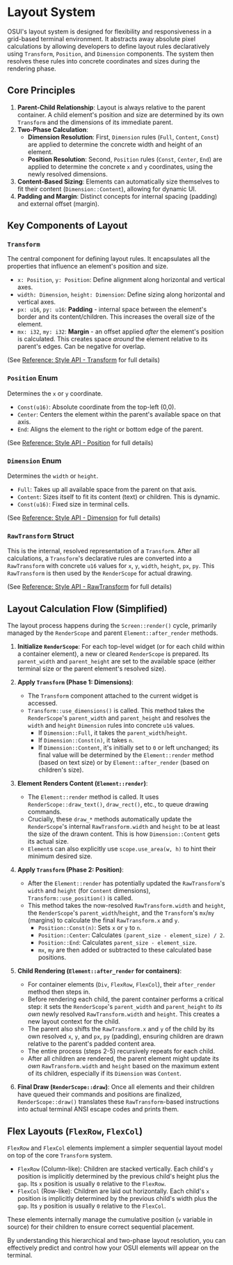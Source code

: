# Layout System

OSUI's layout system is designed for flexibility and responsiveness in a grid-based terminal environment. It abstracts away absolute pixel calculations by allowing developers to define layout rules declaratively using `Transform`, `Position`, and `Dimension` components. The system then resolves these rules into concrete coordinates and sizes during the rendering phase.

## Core Principles

1.  **Parent-Child Relationship**: Layout is always relative to the parent container. A child element's position and size are determined by its own `Transform` and the dimensions of its immediate parent.
2.  **Two-Phase Calculation**:
    *   **Dimension Resolution**: First, `Dimension` rules (`Full`, `Content`, `Const`) are applied to determine the concrete width and height of an element.
    *   **Position Resolution**: Second, `Position` rules (`Const`, `Center`, `End`) are applied to determine the concrete `x` and `y` coordinates, using the newly resolved dimensions.
3.  **Content-Based Sizing**: Elements can automatically size themselves to fit their content (`Dimension::Content`), allowing for dynamic UI.
4.  **Padding and Margin**: Distinct concepts for internal spacing (padding) and external offset (margin).

## Key Components of Layout

### `Transform`

The central component for defining layout rules. It encapsulates all the properties that influence an element's position and size.

*   `x: Position`, `y: Position`: Define alignment along horizontal and vertical axes.
*   `width: Dimension`, `height: Dimension`: Define sizing along horizontal and vertical axes.
*   `px: u16`, `py: u16`: **Padding** - internal space between the element's border and its content/children. This increases the overall size of the element.
*   `mx: i32`, `my: i32`: **Margin** - an offset applied *after* the element's position is calculated. This creates space *around* the element relative to its parent's edges. Can be negative for overlap.

(See [Reference: Style API - Transform](/docs/reference/style_api#transform-component) for full details)

### `Position` Enum

Determines the `x` or `y` coordinate.

*   `Const(u16)`: Absolute coordinate from the top-left (0,0).
*   `Center`: Centers the element within the parent's available space on that axis.
*   `End`: Aligns the element to the right or bottom edge of the parent.

(See [Reference: Style API - Position](/docs/reference/style_api#position-enum) for full details)

### `Dimension` Enum

Determines the `width` or `height`.

*   `Full`: Takes up all available space from the parent on that axis.
*   `Content`: Sizes itself to fit its content (text) or children. This is dynamic.
*   `Const(u16)`: Fixed size in terminal cells.

(See [Reference: Style API - Dimension](/docs/reference/style_api#dimension-enum) for full details)

### `RawTransform` Struct

This is the internal, resolved representation of a `Transform`. After all calculations, a `Transform`'s declarative rules are converted into a `RawTransform` with concrete `u16` values for `x`, `y`, `width`, `height`, `px`, `py`. This `RawTransform` is then used by the `RenderScope` for actual drawing.

(See [Reference: Style API - RawTransform](/docs/reference/style_api#rawtransform-struct) for full details)

## Layout Calculation Flow (Simplified)

The layout process happens during the `Screen::render()` cycle, primarily managed by the `RenderScope` and parent `Element::after_render` methods.

1.  **Initialize `RenderScope`**: For each top-level widget (or for each child within a container element), a new or cleared `RenderScope` is prepared. Its `parent_width` and `parent_height` are set to the available space (either terminal size or the parent element's resolved size).

2.  **Apply `Transform` (Phase 1: Dimensions)**:
    *   The `Transform` component attached to the current widget is accessed.
    *   `Transform::use_dimensions()` is called. This method takes the `RenderScope`'s `parent_width` and `parent_height` and resolves the `width` and `height` `Dimension` rules into concrete `u16` values.
        *   If `Dimension::Full`, it takes the `parent_width`/`height`.
        *   If `Dimension::Const(n)`, it takes `n`.
        *   If `Dimension::Content`, it's initially set to `0` or left unchanged; its final value will be determined by the `Element::render` method (based on text size) or by `Element::after_render` (based on children's size).

3.  **Element Renders Content (`Element::render`)**:
    *   The `Element::render` method is called. It uses `RenderScope::draw_text()`, `draw_rect()`, etc., to queue drawing commands.
    *   Crucially, these `draw_*` methods automatically update the `RenderScope`'s internal `RawTransform.width` and `height` to be at least the size of the drawn content. This is how `Dimension::Content` gets its actual size.
    *   `Element`s can also explicitly use `scope.use_area(w, h)` to hint their minimum desired size.

4.  **Apply `Transform` (Phase 2: Position)**:
    *   After the `Element::render` has potentially updated the `RawTransform`'s `width` and `height` (for `Content` dimensions), `Transform::use_position()` is called.
    *   This method takes the now-resolved `RawTransform.width` and `height`, the `RenderScope`'s `parent_width`/`height`, and the `Transform`'s `mx`/`my` (margins) to calculate the final `RawTransform.x` and `y`.
        *   `Position::Const(n)`: Sets `x` or `y` to `n`.
        *   `Position::Center`: Calculates `(parent_size - element_size) / 2`.
        *   `Position::End`: Calculates `parent_size - element_size`.
        *   `mx`, `my` are then added or subtracted to these calculated base positions.

5.  **Child Rendering (`Element::after_render` for containers)**:
    *   For container elements (`Div`, `FlexRow`, `FlexCol`), their `after_render` method then steps in.
    *   Before rendering each child, the parent container performs a critical step: it sets the `RenderScope`'s `parent_width` and `parent_height` to *its own* newly resolved `RawTransform.width` and `height`. This creates a new layout context for the child.
    *   The parent also shifts the `RawTransform.x` and `y` of the child by its own resolved `x`, `y`, and `px`, `py` (padding), ensuring children are drawn relative to the parent's padded content area.
    *   The entire process (steps 2-5) recursively repeats for each child.
    *   After all children are rendered, the parent element might update its *own* `RawTransform.width` and `height` based on the maximum extent of its children, especially if its `Dimension` was `Content`.

6.  **Final Draw (`RenderScope::draw`)**: Once all elements and their children have queued their commands and positions are finalized, `RenderScope::draw()` translates these `RawTransform`-based instructions into actual terminal ANSI escape codes and prints them.

## Flex Layouts (`FlexRow`, `FlexCol`)

`FlexRow` and `FlexCol` elements implement a simpler sequential layout model on top of the core `Transform` system.

*   `FlexRow` (Column-like): Children are stacked vertically. Each child's `y` position is implicitly determined by the previous child's height plus the `gap`. Its `x` position is usually `0` relative to the `FlexRow`.
*   `FlexCol` (Row-like): Children are laid out horizontally. Each child's `x` position is implicitly determined by the previous child's width plus the `gap`. Its `y` position is usually `0` relative to the `FlexCol`.

These elements internally manage the cumulative position (`v` variable in source) for their children to ensure correct sequential placement.

By understanding this hierarchical and two-phase layout resolution, you can effectively predict and control how your OSUI elements will appear on the terminal.



